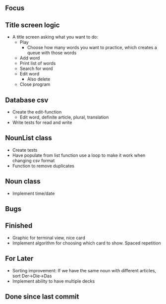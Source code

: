 ## Focus


## Title screen logic
- A title screen asking what you want to do:
    - Play
        - Choose how many words you want to practice, which creates a queue with those words
    - Add word
    - Print list of words
    - Search for word
    - Edit word
        - Also delete
    - Close program

## Database csv 
- Create the edit-function
    - Edit word, definite article, plural, translation
- Write tests for read and write

## NounList class
- Create tests
- Have populate from list function use a loop to make it work when changing csv format
- Function to remove duplicates

## Noun class
- Implement time/date

## Bugs

## Finished
- Graphic for terminal view, nice card
- Implement algorithm for choosing which card to show. Spaced repetition

## For Later
- Sorting improvement: If we have the same noun with different articles, sort Der->Die->Das
- Implement ability to have multiple decks

## Done since last commit
